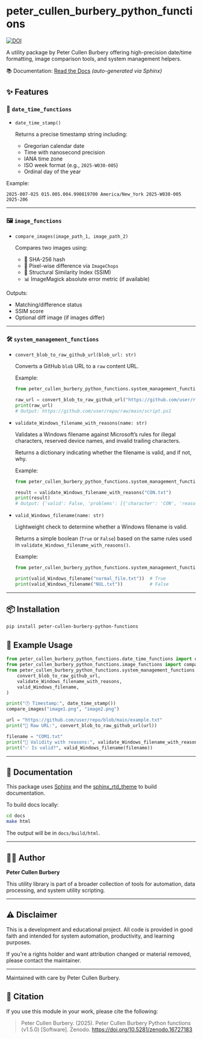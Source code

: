 # peter_cullen_burbery_python_functions

[![DOI](https://zenodo.org/badge/DOI/10.5281/zenodo.16727183.svg)](https://doi.org/10.5281/zenodo.16727183)

A utility package by Peter Cullen Burbery offering high-precision date/time formatting, image comparison tools, and system management helpers.

📚 Documentation: [Read the Docs](https://peter-cullen-burbery-python-functions.readthedocs.io/) *(auto-generated via Sphinx)*

## ✨ Features

### 📅 `date_time_functions`

- `date_time_stamp()`

  Returns a precise timestamp string including:
  - Gregorian calendar date
  - Time with nanosecond precision
  - IANA time zone
  - ISO week format (e.g., `2025-W030-005`)
  - Ordinal day of the year

Example:
```text
2025-007-025 015.005.004.990819700 America/New_York 2025-W030-005 2025-206
```

---

### 🖼️ `image_functions`

- `compare_images(image_path_1, image_path_2)`

  Compares two images using:
  - 🔐 SHA-256 hash
  - 🧮 Pixel-wise difference via `ImageChops`
  - 📏 Structural Similarity Index (SSIM)
  - 📊 ImageMagick absolute error metric (if available)

Outputs:
- Matching/difference status
- SSIM score
- Optional diff image (if images differ)

---

### 🛠️ `system_management_functions`

- `convert_blob_to_raw_github_url(blob_url: str)`

  Converts a GitHub `blob` URL to a `raw` content URL.

  Example:
  ```python
  from peter_cullen_burbery_python_functions.system_management_functions import convert_blob_to_raw_github_url

  raw_url = convert_blob_to_raw_github_url("https://github.com/user/repo/blob/main/script.ps1")
  print(raw_url)
  # Output: https://github.com/user/repo/raw/main/script.ps1
  ```

- `validate_Windows_filename_with_reasons(name: str)`

  Validates a Windows filename against Microsoft’s rules for illegal characters, reserved device names, and invalid trailing characters.

  Returns a dictionary indicating whether the filename is valid, and if not, why.

  Example:
  ```python
  from peter_cullen_burbery_python_functions.system_management_functions import validate_Windows_filename_with_reasons

  result = validate_Windows_filename_with_reasons("CON.txt")
  print(result)
  # Output: {'valid': False, 'problems': [{'character': 'CON', 'reason': 'Reserved device name: console'}]}
  ```

- `valid_Windows_filename(name: str)`

  Lightweight check to determine whether a Windows filename is valid.

  Returns a simple boolean (`True` or `False`) based on the same rules used in `validate_Windows_filename_with_reasons()`.

  Example:
  ```python
  from peter_cullen_burbery_python_functions.system_management_functions import valid_Windows_filename

  print(valid_Windows_filename("normal_file.txt"))  # True
  print(valid_Windows_filename("NUL.txt"))          # False
  ```

---

## 📦 Installation

```bash
pip install peter-cullen-burbery-python-functions
```

## 🧪 Example Usage

```python
from peter_cullen_burbery_python_functions.date_time_functions import date_time_stamp
from peter_cullen_burbery_python_functions.image_functions import compare_images
from peter_cullen_burbery_python_functions.system_management_functions import (
    convert_blob_to_raw_github_url,
    validate_Windows_filename_with_reasons,
    valid_Windows_filename,
)

print("🕒 Timestamp:", date_time_stamp())
compare_images("image1.png", "image2.png")

url = "https://github.com/user/repo/blob/main/example.txt"
print("🔗 Raw URL:", convert_blob_to_raw_github_url(url))

filename = "COM1.txt"
print("📁 Validity with reasons:", validate_Windows_filename_with_reasons(filename))
print("✅ Is valid?", valid_Windows_filename(filename))
```

---

## 📘 Documentation

This package uses [Sphinx](https://www.sphinx-doc.org/) and the [sphinx_rtd_theme](https://sphinx-rtd-theme.readthedocs.io/) to build documentation.

To build docs locally:

```bash
cd docs
make html
```

The output will be in `docs/build/html`.

---

## 🧑‍💻 Author

**Peter Cullen Burbery**

This utility library is part of a broader collection of tools for automation, data processing, and system utility scripting.

---

## ⚠️ Disclaimer

This is a development and educational project. All code is provided in good faith and intended for system automation, productivity, and learning purposes.

If you're a rights holder and want attribution changed or material removed, please contact the maintainer.

---

Maintained with care by Peter Cullen Burbery.

## 📘 Citation

If you use this module in your work, please cite the following:

> Peter Cullen Burbery. (2025). Peter Cullen Burbery Python functions (v1.5.0) [Software]. Zenodo. https://doi.org/10.5281/zenodo.16727183